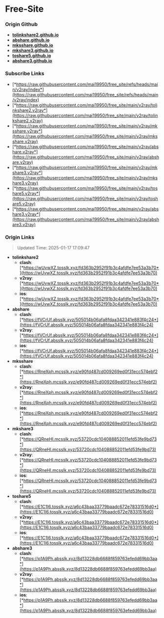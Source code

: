 # Free-Site

### Origin Github

- [**tolinkshare2.github.io**](https://github.com/tolinkshare2/tolinkshare2.github.io)
- [**abshare.github.io**](https://github.com/abshare/abshare.github.io)
- [**mksshare.github.io**](https://github.com/mksshare/mksshare.github.io)
- [**mkshare3.github.io**](https://github.com/mkshare3/mkshare3.github.io)
- [**toshare5.github.io**](https://github.com/toshare5/toshare5.github.io)
- [**abshare3.github.io**](https://github.com/abshare3/abshare3.github.io)

### Subscribe Links

- [*https://raw.githubusercontent.com/mai19950/free_site/refs/heads/main/v2ray/index*](https://raw.githubusercontent.com/mai19950/free_site/refs/heads/main/v2ray/index)
- [*https://raw.githubusercontent.com/mai19950/free_site/main/v2ray/tolinkshare2.v2ray*](https://raw.githubusercontent.com/mai19950/free_site/main/v2ray/tolinkshare2.v2ray)
- [*https://raw.githubusercontent.com/mai19950/free_site/main/v2ray/mksshare.v2ray*](https://raw.githubusercontent.com/mai19950/free_site/main/v2ray/mksshare.v2ray)
- [*https://raw.githubusercontent.com/mai19950/free_site/main/v2ray/abshare.v2ray*](https://raw.githubusercontent.com/mai19950/free_site/main/v2ray/abshare.v2ray)
- [*https://raw.githubusercontent.com/mai19950/free_site/main/v2ray/mkshare3.v2ray*](https://raw.githubusercontent.com/mai19950/free_site/main/v2ray/mkshare3.v2ray)
- [*https://raw.githubusercontent.com/mai19950/free_site/main/v2ray/toshare5.v2ray*](https://raw.githubusercontent.com/mai19950/free_site/main/v2ray/toshare5.v2ray)
- [*https://raw.githubusercontent.com/mai19950/free_site/main/v2ray/abshare3.v2ray*](https://raw.githubusercontent.com/mai19950/free_site/main/v2ray/abshare3.v2ray)

### Origin Links

> Updated Time: 2025-01-17 17:09:47

- **tolinkshare2**
  - **clash**: [*https://wUvwXZ.tosslk.xyz/fd363b2952f91b3c4afdfe7ee53a3b70*](https://wUvwXZ.tosslk.xyz/fd363b2952f91b3c4afdfe7ee53a3b70)
  - **v2ray**: [*https://wUvwXZ.tosslk.xyz/fd363b2952f91b3c4afdfe7ee53a3b70*](https://wUvwXZ.tosslk.xyz/fd363b2952f91b3c4afdfe7ee53a3b70)
  - **ios**: [*https://wUvwXZ.tosslk.xyz/fd363b2952f91b3c4afdfe7ee53a3b70*](https://wUvwXZ.tosslk.xyz/fd363b2952f91b3c4afdfe7ee53a3b70)
- **abshare**
  - **clash**: [*https://fVCrUf.absslk.xyz/505014b06afa8fdaa342341e883f4c24*](https://fVCrUf.absslk.xyz/505014b06afa8fdaa342341e883f4c24)
  - **v2ray**: [*https://fVCrUf.absslk.xyz/505014b06afa8fdaa342341e883f4c24*](https://fVCrUf.absslk.xyz/505014b06afa8fdaa342341e883f4c24)
  - **ios**: [*https://fVCrUf.absslk.xyz/505014b06afa8fdaa342341e883f4c24*](https://fVCrUf.absslk.xyz/505014b06afa8fdaa342341e883f4c24)
- **mksshare**
  - **clash**: [*https://RneXph.mcsslk.xyz/e90fd487cd009269ed0f31ecc574ebf2*](https://RneXph.mcsslk.xyz/e90fd487cd009269ed0f31ecc574ebf2)
  - **v2ray**: [*https://RneXph.mcsslk.xyz/e90fd487cd009269ed0f31ecc574ebf2*](https://RneXph.mcsslk.xyz/e90fd487cd009269ed0f31ecc574ebf2)
  - **ios**: [*https://RneXph.mcsslk.xyz/e90fd487cd009269ed0f31ecc574ebf2*](https://RneXph.mcsslk.xyz/e90fd487cd009269ed0f31ecc574ebf2)
- **mkshare3**
  - **clash**: [*https://QRneHI.mcsslk.xyz/53720cdc104088852011efd53fe9bd73*](https://QRneHI.mcsslk.xyz/53720cdc104088852011efd53fe9bd73)
  - **v2ray**: [*https://QRneHI.mcsslk.xyz/53720cdc104088852011efd53fe9bd73*](https://QRneHI.mcsslk.xyz/53720cdc104088852011efd53fe9bd73)
  - **ios**: [*https://QRneHI.mcsslk.xyz/53720cdc104088852011efd53fe9bd73*](https://QRneHI.mcsslk.xyz/53720cdc104088852011efd53fe9bd73)
- **toshare5**
  - **clash**: [*https://E1C1I6.tosslk.xyz/a6c43baa33779baadc672e78331516d0*](https://E1C1I6.tosslk.xyz/a6c43baa33779baadc672e78331516d0)
  - **v2ray**: [*https://E1C1I6.tosslk.xyz/a6c43baa33779baadc672e78331516d0*](https://E1C1I6.tosslk.xyz/a6c43baa33779baadc672e78331516d0)
  - **ios**: [*https://E1C1I6.tosslk.xyz/a6c43baa33779baadc672e78331516d0*](https://E1C1I6.tosslk.xyz/a6c43baa33779baadc672e78331516d0)
- **abshare3**
  - **clash**: [*https://p1A9Ph.absslk.xyz/8d13228db6688f859763efedd69bb3aa*](https://p1A9Ph.absslk.xyz/8d13228db6688f859763efedd69bb3aa)
  - **v2ray**: [*https://p1A9Ph.absslk.xyz/8d13228db6688f859763efedd69bb3aa*](https://p1A9Ph.absslk.xyz/8d13228db6688f859763efedd69bb3aa)
  - **ios**: [*https://p1A9Ph.absslk.xyz/8d13228db6688f859763efedd69bb3aa*](https://p1A9Ph.absslk.xyz/8d13228db6688f859763efedd69bb3aa)
